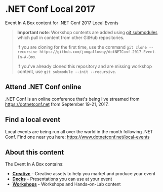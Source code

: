 # .NET Conf Local 2017
Event In A Box content for .NET Conf 2017 Local Events

> **Important note**: Workshop contents are added using [git submodules](https://github.com/blog/2104-working-with-submodules) which pull in content from other GitHub repositories. 
>
> If you are cloning for the first time, use the command `git clone --recursive https://github.com/jongalloway/dotNETConf-2017-Event-In-A-Box`. 
>
>If you've already cloned this repository and are missing workshop content, use `git submodule --init --recursive`.

## Attend .NET Conf online
.NET Conf is an online conference that's being live streamed from https://dotnetconf.net from September 19-21, 2017.

## Find a local event
Local events are being run all over the world in the month following .NET Conf. Find one near you here: https://www.dotnetconf.net/local-events

## About this content
The Event In A Box contains:
* **[Creative](/Creative)** - Creative assets to help you market and produce your event
* **[Decks](/Decks)** - Presentations you can use at your event
* **[Workshops](/Workshops)** - Workshops and Hands-on-Lab content 

